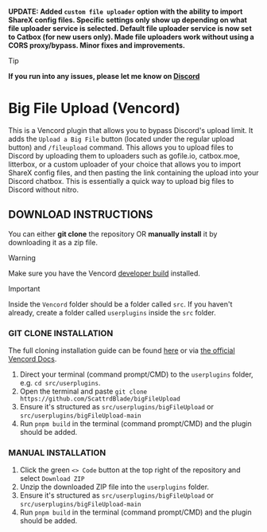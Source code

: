 **UPDATE: Added `custom file uploader` option with the ability to import ShareX config files. Specific settings only show up depending on what file uploader service is selected. Default file uploader service is now set to Catbox (for new users only). Made file uploaders work without using a CORS proxy/bypass. Minor fixes and improvements.**

> [!TIP]
> **If you run into any issues, please let me know on [Discord](https://discord.gg/jHDJaW9Gyz)**

# Big File Upload (Vencord)
This is a Vencord plugin that allows you to bypass Discord's upload limit. It adds the `Upload a Big File` button (located under the regular upload button) and `/fileupload` command. This allows you to upload files to Discord by uploading them to uploaders such as gofile.io, catbox.moe, litterbox, or a custom uploader of your choice that allows you to import ShareX config files, and then pasting the link containing the upload into your Discord chatbox. This is essentially a quick way to upload big files to Discord without nitro.

## DOWNLOAD INSTRUCTIONS
You can either __git clone__ the repository OR __manually install__ it by downloading it as a zip file.<br/>
> [!WARNING]
> Make sure you have the Vencord [developer build](https://docs.vencord.dev/installing/) installed.<br/>

> [!IMPORTANT]
> Inside the `Vencord` folder should be a folder called `src`. If you haven't already, create a folder called `userplugins` inside the `src` folder.

### GIT CLONE INSTALLATION
The full cloning installation guide can be found [here](https://discord.com/channels/1015060230222131221/1257038407503446176/1257038407503446176) or via [the official Vencord Docs](https://docs.vencord.dev/installing/custom-plugins/).
1. Direct your terminal (command prompt/CMD) to the `userplugins` folder, e.g. `cd src/userplugins`.
2. Open the terminal and paste `git clone https://github.com/ScattrdBlade/bigFileUpload`
3. Ensure it's structured as `src/userplugins/bigFileUpload` or `src/userplugins/bigFileUpload-main`
4. Run `pnpm build` in the terminal (command prompt/CMD) and the plugin should be added.

### MANUAL INSTALLATION
1. Click the green `<> Code` button at the top right of the repository and select `Download ZIP`
2. Unzip the downloaded ZIP file into the `userplugins` folder.
3. Ensure it's structured as `src/userplugins/bigFileUpload` or `src/userplugins/bigFileUpload-main`
5. Run `pnpm build` in the terminal (command prompt/CMD) and the plugin should be added.
